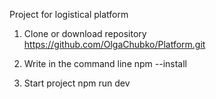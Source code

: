 Project for logistical platform

1. Clone or download repository    https://github.com/OlgaChubko/Platform.git

2. Write in the command line     npm --install

3. Start project     npm run dev